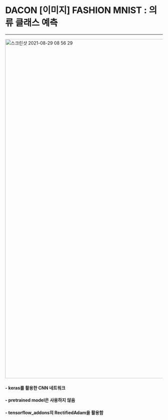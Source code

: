 # DACON [이미지] FASHION MNIST : 의류 클래스 예측
***

<img width="1083" alt="스크린샷 2021-08-29 08 56 29" src="https://user-images.githubusercontent.com/49870977/131233852-316189d4-3764-441b-a3d4-cf361e7c0d04.png">

#### - keras를 활용한 CNN 네트워크
#### - pretrained model은 사용하지 않음
#### - tensorflow_addons의 RectifiedAdam을 활용함
